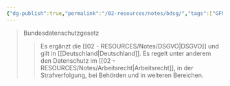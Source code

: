 ```yaml
---
{"dg-publish":true,"permalink":"/02-resources/notes/bdsg/","tags":["GFN/prüfungsrelevant/AP1/vorbereitung"],"noteIcon":"","updated":"2025-09-05T10:12:28.351+02:00"}
---
```


>Bundesdatenschutzgesetz
>>Es ergänzt die [[02 - RESOURCES/Notes/DSGVO\|DSGVO]] und gilt in [[Deutschland\|Deutschland]]. 
>>Es regelt unter anderem den Datenschutz im [[02 - RESOURCES/Notes/Arbeitsrecht\|Arbeitsrecht]], in der Strafverfolgung, bei Behörden und in weiteren Bereichen.